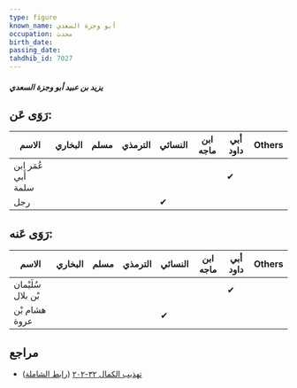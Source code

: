 ```yaml
---
type: figure
known_name: أبو وجزة السعدي
occupation: محدث
birth_date:
passing_date:
tahdhib_id: 7027
---
```

##### يزيد بن عبيد أبو وجزة السعدي

## رَوَى عَن:
| الاسم               | البخاري | مسلم | الترمذي | النسائي | ابن ماجه | أبي داود | Others |
| ------------------- | ------- | ---- | ------- | ------- | -------- | -------- | ------ |
| عُمَر ابن أَبي سلمة |         |      |         |         |          | ✔        |        |
| رجل                 |         |      |         | ✔       |          |          |        |
## رَوَى عَنه:
| الاسم              | البخاري | مسلم | الترمذي | النسائي | ابن ماجه | أبي داود | Others |
| ------------------ | ------- | ---- | ------- | ------- | -------- | -------- | ------ |
| سُلَيْمان بْن بلال |         |      |         |         |          | ✔        |        |
| هشام بْن عروة      |         |      |         | ✔       |          |          |        |
## مراجع
- [تهذيب الكمال ٣٢-٢٠٢](obsidian://open?vault=Tahdhib-al-Kamal&file=Figures/٧٠٢٧-يزيد%20بن%20عبيد%20أبو%20وجزة%20السعدي) ([رابط الشاملة](https://shamela.ws/book/3722/17316))
